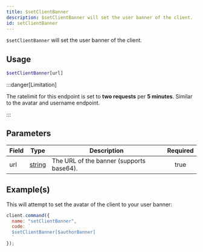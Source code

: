 ```yaml
---
title: $setClientBanner
description: $setClientBanner will set the user banner of the client.
id: setClientBanner
---
```


`$setClientBanner` will set the user banner of the client.

## Usage

```php
$setClientBanner[url]
```

:::danger[Limitation]

The ratelimit for this endpoint is set to **two requests** per **5 minutes**. Similar to the avatar and username endpoint.

:::

## Parameters

| Field | Type                                                                                              | Description                              | Required |
| ----- | ------------------------------------------------------------------------------------------------- | ---------------------------------------- | :------: |
| url   | [string](https://developer.mozilla.org/en-US/docs/Web/JavaScript/Reference/Global_Objects/String) | The URL of the banner (supports base64). |   true   |

## Example(s)

This will attempt to set the avatar of the client to your user banner:

```javascript
client.command({
  name: "setClientBanner",
  code: `
  $setClientBanner[$authorBanner]
  `
});
```
